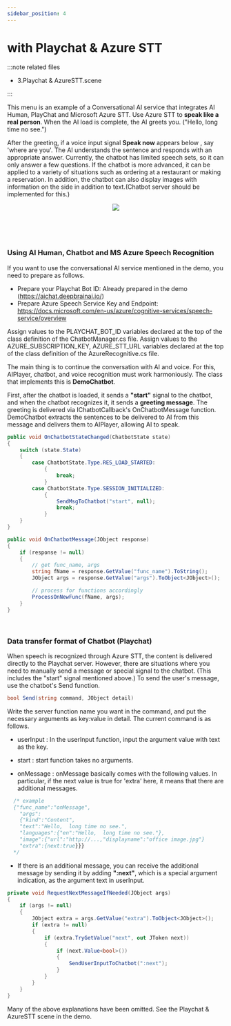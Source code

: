 ```yaml
---
sidebar_position: 4
---
```


# with Playchat & Azure STT

:::note related files

- 3.Playchat & AzureSTT.scene

:::

This menu is an example of a Conversational AI service that integrates AI Human, PlayChat and Microsoft Azure STT. Use Azure STT to **speak like a real person**. When the AI load is complete, the AI greets you. ("Hello, long time no see.") 

After the greeting, if a voice input signal **Speak now** appears below , say 'where are you'. The AI understands the sentence and responds with an appropriate answer. Currently, the chatbot has limited speech sets, so it can only answer a few questions. If the chatbot is more advanced, it can be applied to a variety of situations such as ordering at a restaurant or making a reservation. In addition, the chatbot can also display images with information on the side in addition to text.(Chatbot server should be implemented for this.)

<p align="center">
<img src="/img/aihuman/unity/sampleproject_azurestt.png" style={{zoom: "40%"}} />
</p>


<br/>
<br/>
<br/>

### Using AI Human, Chatbot and MS Azure Speech Recognition

If you want to use the conversational AI service mentioned in the demo, you need to prepare as follows.

- Prepare your Playchat Bot ID: Already prepared in the demo (https://aichat.deepbrainai.io/)
- Prepare Azure Speech Service Key and Endpoint: https://docs.microsoft.com/en-us/azure/cognitive-services/speech-service/overview

Assign values to the PLAYCHAT_BOT_ID variables declared at the top of the class definition of the ChatbotManager.cs file.
Assign values to the AZURE_SUBSCRIPTION_KEY, AZURE_STT_URL variables declared at the top of the class definition of the AzureRecognitive.cs file.

The main thing is to continue the conversation with AI and voice. For this, AIPlayer, chatbot, and voice recognition must work harmoniously. The class that implements this is **DemoChatbot**.

First, after the chatbot is loaded, it sends a **"start"** signal to the chatbot, and when the chatbot recognizes it, it sends a **greeting message**. The greeting is delivered via IChatbotCallback's OnChatbotMessage function. DemoChatbot extracts the sentences to be delivered to AI from this message and delivers them to AIPlayer, allowing AI to speak.

```csharp
public void OnChatbotStateChanged(ChatbotState state)
{
    switch (state.State)
    {
        case ChatbotState.Type.RES_LOAD_STARTED:
            {                              
                break;
            }               
        case ChatbotState.Type.SESSION_INITIALIZED:
            {                                                  
                SendMsgToChatbot("start", null);
                break;
            }              
    }
}

public void OnChatbotMessage(JObject response)
{       
    if (response != null)
    {
        // get func_name, args
        string fName = response.GetValue("func_name").ToString();
        JObject args = response.GetValue("args").ToObject<JObject>();

        // process for functions accordingly
        ProcessOnNewFunc(fName, args);
    }
}
```


<br/>

### Data transfer format of Chatbot (Playchat)

When speech is recognized through Azure STT, the content is delivered directly to the Playchat server. However, there are situations where you need to manually send a message or special signal to the chatbot. (This includes the "start" signal mentioned above.) To send the user's message, use the chatbot's Send function.

```csharp
bool Send(string command, JObject detail)
```

Write the server function name you want in the command, and put the necessary arguments as key:value in detail. The current command is as follows.

- userInput : In the userInput function, input the argument value with text as the key.

- start : start function takes no arguments.

- onMessage : onMessage basically comes with the following values. In particular, if the next value is true for 'extra' here, it means that there are additional messages. 

```csharp
  /* example
  {"func_name":"onMessage",
  	"args":
   	{"kind":"Content",
    "text":"Hello,  long time no see.",
    "languages":{"en":"Hello,  long time no see."},
    "image":{"url":"http://...,"displayname":"office image.jpg"}
    "extra":{next:true}}}
  */ 
```

- If there is an additional message, you can receive the additional message by sending it by adding **":next"**, which is a special argument indication, as the argument text in userInput.

```csharp
private void RequestNextMessageIfNeeded(JObject args)
{
    if (args != null)
    {
        JObject extra = args.GetValue("extra").ToObject<JObject>();
        if (extra != null)
        {
            if (extra.TryGetValue("next", out JToken next))
            {
                if (next.Value<bool>())
                {
                    SendUserInputToChatbot(":next");
                }
            }
        }
    }
}
```

Many of the above explanations have been omitted. See the Playchat & AzureSTT scene in the demo.
